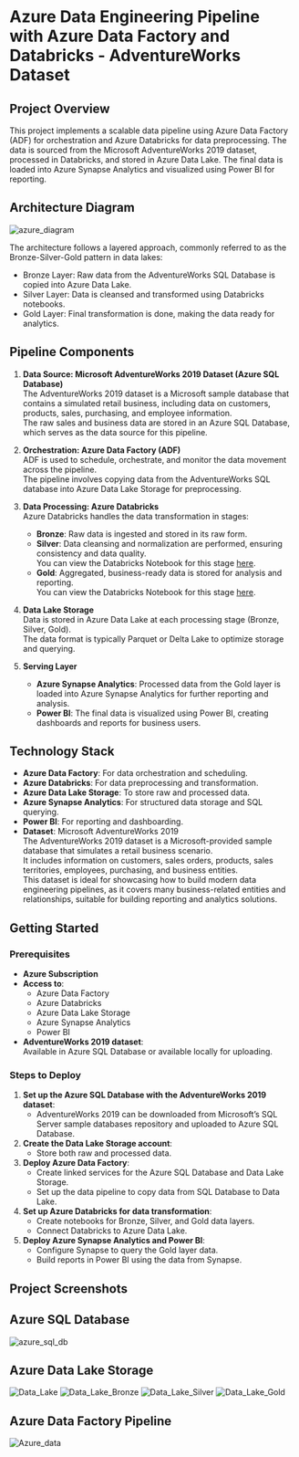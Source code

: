 # Azure Data Engineering Pipeline with Azure Data Factory and Databricks - AdventureWorks Dataset

## Project Overview
This project implements a scalable data pipeline using Azure Data Factory (ADF) for orchestration and Azure Databricks for data preprocessing. The data is sourced from the Microsoft AdventureWorks 2019 dataset, processed in Databricks, and stored in Azure Data Lake. The final data is loaded into Azure Synapse Analytics and visualized using Power BI for reporting.

## Architecture Diagram
![azure_diagram](https://github.com/aadhil96/Sales_Data_Azure_ETL_Data_Engineering_Pipeline/blob/8d6657f52d33d816613bfe594aa8870cc651a313/Azure%20Sales%20Data%20Engineering%20Pipeline-Page-3.drawio.png)

The architecture follows a layered approach, commonly referred to as the Bronze-Silver-Gold pattern in data lakes:

- Bronze Layer: Raw data from the AdventureWorks SQL Database is copied into Azure Data Lake.
- Silver Layer: Data is cleansed and transformed using Databricks notebooks.
- Gold Layer: Final transformation is done, making the data ready for analytics.

## Pipeline Components

1. **Data Source: Microsoft AdventureWorks 2019 Dataset (Azure SQL Database)**  
   The AdventureWorks 2019 dataset is a Microsoft sample database that contains a simulated retail business, including data on customers, products, sales, purchasing, and employee information.  
   The raw sales and business data are stored in an Azure SQL Database, which serves as the data source for this pipeline.

2. **Orchestration: Azure Data Factory (ADF)**  
   ADF is used to schedule, orchestrate, and monitor the data movement across the pipeline.  
   The pipeline involves copying data from the AdventureWorks SQL database into Azure Data Lake Storage for preprocessing.

3. **Data Processing: Azure Databricks**  
   Azure Databricks handles the data transformation in stages:  
   - **Bronze**: Raw data is ingested and stored in its raw form.  
   - **Silver**: Data cleansing and normalization are performed, ensuring consistency and data quality.  
     You can view the Databricks Notebook for this stage [here](https://github.com/aadhil96/Sales_Data_Azure_ETL_Data_Engineering_Pipeline/blob/b86f95fcfd09d7b937c759b3be09f536c8ab62a2/silver-to-gold.ipynb).  
   - **Gold**: Aggregated, business-ready data is stored for analysis and reporting.  
     You can view the Databricks Notebook for this stage [here](https://github.com/aadhil96/Sales_Data_Azure_ETL_Data_Engineering_Pipeline/blob/07ed37f0cffa72aeaa6dc917e1cb5d7d7f9c3bb5/silver-to-gold.ipynb).  

4. **Data Lake Storage**  
   Data is stored in Azure Data Lake at each processing stage (Bronze, Silver, Gold).  
   The data format is typically Parquet or Delta Lake to optimize storage and querying.

5. **Serving Layer**  
   - **Azure Synapse Analytics**: Processed data from the Gold layer is loaded into Azure Synapse Analytics for further reporting and analysis.  
   - **Power BI**: The final data is visualized using Power BI, creating dashboards and reports for business users.

## Technology Stack
- **Azure Data Factory**: For data orchestration and scheduling.
- **Azure Databricks**: For data preprocessing and transformation.
- **Azure Data Lake Storage**: To store raw and processed data.
- **Azure Synapse Analytics**: For structured data storage and SQL querying.
- **Power BI**: For reporting and dashboarding.
- **Dataset**: Microsoft AdventureWorks 2019  
  The AdventureWorks 2019 dataset is a Microsoft-provided sample database that simulates a retail business scenario.  
  It includes information on customers, sales orders, products, sales territories, employees, purchasing, and business entities.  
  This dataset is ideal for showcasing how to build modern data engineering pipelines, as it covers many business-related entities and relationships, suitable for building reporting and analytics solutions.

## Getting Started

### Prerequisites
- **Azure Subscription**
- **Access to**:  
  - Azure Data Factory  
  - Azure Databricks  
  - Azure Data Lake Storage  
  - Azure Synapse Analytics  
  - Power BI
- **AdventureWorks 2019 dataset**:  
  Available in Azure SQL Database or available locally for uploading.

### Steps to Deploy
1. **Set up the Azure SQL Database with the AdventureWorks 2019 dataset**:  
   - AdventureWorks 2019 can be downloaded from Microsoft’s SQL Server sample databases repository and uploaded to Azure SQL Database.
2. **Create the Data Lake Storage account**:  
   - Store both raw and processed data.
3. **Deploy Azure Data Factory**:  
   - Create linked services for the Azure SQL Database and Data Lake Storage.  
   - Set up the data pipeline to copy data from SQL Database to Data Lake.
4. **Set up Azure Databricks for data transformation**:  
   - Create notebooks for Bronze, Silver, and Gold data layers.  
   - Connect Databricks to Azure Data Lake.
5. **Deploy Azure Synapse Analytics and Power BI**:  
   - Configure Synapse to query the Gold layer data.  
   - Build reports in Power BI using the data from Synapse.

## Project Screenshots 

## Azure SQL Database
![azure_sql_db](https://github.com/aadhil96/Sales_Data_Azure_ETL_Data_Engineering_Pipeline/blob/50fe0031a4d4c6a4a216ce7bcc2eeb5c230f1ad9/sql_db.JPG)

## Azure Data Lake Storage 
![Data_Lake](https://github.com/aadhil96/Sales_Data_Azure_ETL_Data_Engineering_Pipeline/blob/a5298e9fde685a398544be82ae04740b02f3de3a/Data%20Lake%2001.JPG)
![Data_Lake_Bronze](https://github.com/aadhil96/Sales_Data_Azure_ETL_Data_Engineering_Pipeline/blob/a5298e9fde685a398544be82ae04740b02f3de3a/Data%20Lake%20Bronze.JPG)
![Data_Lake_Silver](https://github.com/aadhil96/Sales_Data_Azure_ETL_Data_Engineering_Pipeline/blob/a5298e9fde685a398544be82ae04740b02f3de3a/Data%20Lake%20Silver.JPG)
![Data_Lake_Gold](https://github.com/aadhil96/Sales_Data_Azure_ETL_Data_Engineering_Pipeline/blob/a5298e9fde685a398544be82ae04740b02f3de3a/Data%20Lake%20Gold.JPG)

## Azure Data Factory Pipeline
![Azure_data](https://github.com/aadhil96/Sales_Data_Azure_ETL_Data_Engineering_Pipeline/blob/a5298e9fde685a398544be82ae04740b02f3de3a/Azure%20Pipeline.JPG)

